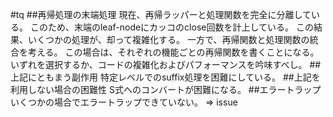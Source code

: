 #tq
##再帰処理の末端処理
現在、再帰ラッパーと処理関数を完全に分離している。
このため、末端のleaf-nodeにカッコのclose回数を計上している。
この結果、いくつかの処理が、却って複雑化する。
一方で、再帰関数と処理関数の統合を考える。
この場合は、それぞれの機能ごとの再帰関数を書くことになる。
いずれを選択するか、コードの複雑化およびパフォーマンスを吟味すべし。
##上記にともまう副作用
特定レベルでのsuffix処理を困難にしている。
##上記を利用しない場合の困難性
S式へのコンバートが困難になる。
##エラートラップ
いくつかの場合でエラートラップできていない。
=> issue
